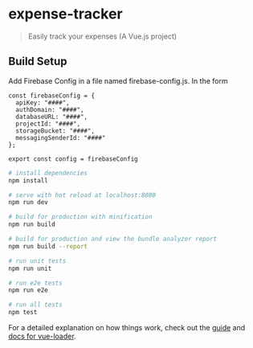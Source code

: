 # expense-tracker

> Easily track your expenses (A Vue.js project)

## Build Setup

Add Firebase Config in a file named firebase-config.js. In the form

```
const firebaseConfig = {
  apiKey: "####",
  authDomain: "####",
  databaseURL: "####",
  projectId: "####",
  storageBucket: "####",
  messagingSenderId: "####"
};

export const config = firebaseConfig
```

``` bash
# install dependencies
npm install

# serve with hot reload at localhost:8080
npm run dev

# build for production with minification
npm run build

# build for production and view the bundle analyzer report
npm run build --report

# run unit tests
npm run unit

# run e2e tests
npm run e2e

# run all tests
npm test
```

For a detailed explanation on how things work, check out the [guide](http://vuejs-templates.github.io/webpack/) and [docs for vue-loader](http://vuejs.github.io/vue-loader).
